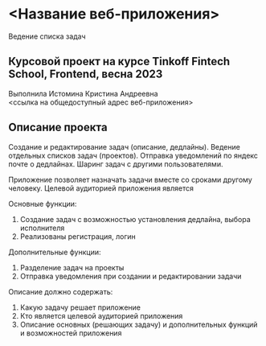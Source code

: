 # <Название веб-приложения>
Ведение списка задач

## Курсовой проект на курсе Tinkoff Fintech School, Frontend, весна 2023
Выполнила Истомина Кристина Андреевна  
<ссылка на общедоступный адрес веб-приложения>

## Описание проекта

Создание и редактирование задач (описание, дедлайны). Ведение отдельных списков задач (проектов). Отправка уведомлений по яндекс почте о дедлайнах. Шаринг задач с другими пользователями.

Приложение позволяет назначать задачи вместе со сроками другому человеку.
Целевой аудиторией приложения является

Основные функции:
1) Создание задач с возможностью установления дедлайна, выбора исполнителя
2) Реализованы регистрация, логин

Дополнительные функции:
1) Разделение задач на проекты
2) Отправка уведомления при создании и редактировании задачи

Описание должно содержать:
1. Какую задачу решает приложение
2. Кто является целевой аудиторией приложения 
3. Описание основных (решающих задачу) и дополнительных функций и возможностей приложения
